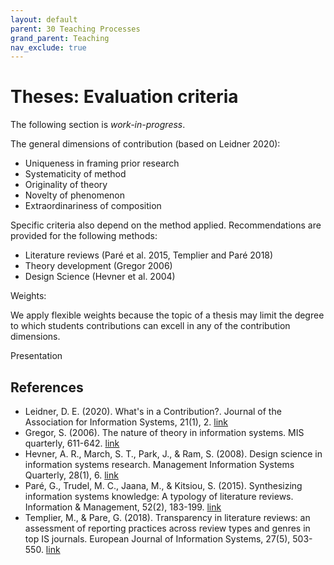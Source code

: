 ```yaml
---
layout: default
parent: 30 Teaching Processes
grand_parent: Teaching
nav_exclude: true
---
```


# Theses: Evaluation criteria

The following section is *work-in-progress*.

The general dimensions of contribution (based on Leidner 2020):

- Uniqueness in framing prior research
- Systematicity of method
- Originality of theory
- Novelty of phenomenon
- Extraordinariness of composition

Specific criteria also depend on the method applied. Recommendations are provided for the following methods:

- Literature reviews (Paré et al. 2015, Templier and Paré 2018)
- Theory development (Gregor 2006)
- Design Science (Hevner et al. 2004)

<!--
- Experiments (TODO)
- Surveys (TODO)
-->

Weights:

We apply flexible weights because the topic of a thesis may limit the degree to which students contributions can excell in any of the contribution dimensions.

Presentation

<!-- 
https://www.uni-bamberg.de/fileadmin/psi/teaching/lehre-poster/2023-01-23-Poster-Rubric.jpg
-->

## References

- Leidner, D. E. (2020). What's in a Contribution?. Journal of the Association for Information Systems, 21(1), 2. [link](https://aisel.aisnet.org/cgi/viewcontent.cgi?article=1928&context=jais)
- Gregor, S. (2006). The nature of theory in information systems. MIS quarterly, 611-642. [link](https://www.jstor.org/stable/25148742?casa_token=CSQ3STXqXW4AAAAA:2njIJ54TQL4NAtW49XTg8xcrQ2Bl-rufWyHmhv5ws29ZubAj9wrY9_4XPSnx1gDe06os15hw4LFJ1IVY6A-qIFCobN6WWyr4pYqbfYdMsPCsHoUTJMFp)
- Hevner, A. R., March, S. T., Park, J., & Ram, S. (2008). Design science in information systems research. Management Information Systems Quarterly, 28(1), 6. [link](https://aisel.aisnet.org/misq/vol28/iss1/6/)
- Paré, G., Trudel, M. C., Jaana, M., & Kitsiou, S. (2015). Synthesizing information systems knowledge: A typology of literature reviews. Information & Management, 52(2), 183-199. [link](https://www.sciencedirect.com/science/article/pii/S0378720614001116)
- Templier, M., & Pare, G. (2018). Transparency in literature reviews: an assessment of reporting practices across review types and genres in top IS journals. European Journal of Information Systems, 27(5), 503-550. [link](https://www.tandfonline.com/doi/abs/10.1080/0960085X.2017.1398880?casa_token=1V3qftILSxQAAAAA:PuOFx6KxaynRQDZ1Yr07MSzZ_RPNOZiNjHB1zsyq9235rbX5QYv_Vb3NdKQVteywDw53oZ3CwuC9eQ)
